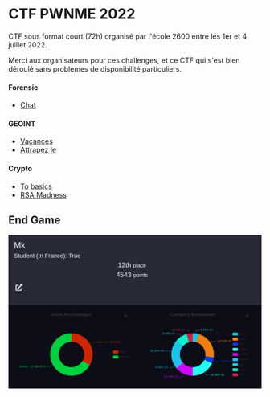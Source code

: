 # CTF PWNME 2022


CTF sous format court (72h) organisé par l'école 2600 entre les 1er et 4 juillet 2022.


Merci aux organisateurs pour ces challenges, et ce CTF qui s'est bien déroulé sans problèmes de disponibilité particuliers.


#### Forensic
- [Chat](forensic/cat_story)

#### GEOINT
- [Vacances](geoint/vacances)
- [Attrapez le](geoint/attrapez_le)

#### Crypto
- [To basics](crypto/to_basics)
- [RSA Madness](crypto/rsa_madness)



## End Game

<p align="center">
  <img src="img/score.png" />
</p>
